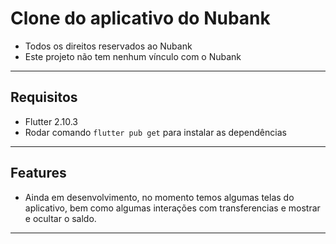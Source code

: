 # Clone do aplicativo do Nubank

-  Todos os direitos reservados ao Nubank
-  Este projeto não tem nenhum vínculo com o Nubank

---

## Requisitos

-  Flutter 2.10.3
-  Rodar comando `flutter pub get` para instalar as dependências

---

## Features

-  Ainda em desenvolvimento, no momento temos algumas telas do aplicativo, bem como algumas interações com transferencias e mostrar e ocultar o saldo.

---
